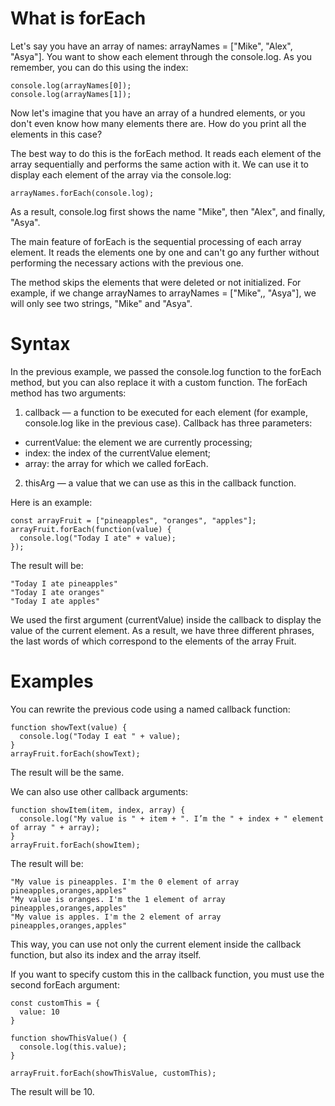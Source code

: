 # What is forEach
Let's say you have an array of names: arrayNames = ["Mike", "Alex", "Asya"]. You want to show each element through the console.log. As you remember, you can do this using the index:
```
console.log(arrayNames[0]);
console.log(arrayNames[1]);
```
Now let's imagine that you have an array of a hundred elements, or you don't even know how many elements there are. How do you print all the elements in this case?

The best way to do this is the forEach method. It reads each element of the array sequentially and performs the same action with it. We can use it to display each element of the array via the console.log:
```
arrayNames.forEach(console.log);
```
As a result, console.log first shows the name "Mike", then "Alex", and finally, "Asya".

The main feature of forEach is the sequential processing of each array element. It reads the elements one by one and can't go any further without performing the necessary actions with the previous one.

The method skips the elements that were deleted or not initialized. For example, if we change arrayNames to arrayNames = ["Mike",, "Asya"], we will only see two strings, "Mike" and "Asya".

# Syntax
In the previous example, we passed the console.log function to the forEach method, but you can also replace it with a custom function. The forEach method has two arguments:

1. callback — a function to be executed for each element (for example, console.log like in the previous case). Callback has three parameters:

- currentValue: the element we are currently processing;
- index: the index of the currentValue element;
- array: the array for which we called forEach.
2. thisArg — a value that we can use as this in the callback function.

Here is an example:
```
const arrayFruit = ["pineapples", "oranges", "apples"];
arrayFruit.forEach(function(value) {
  console.log("Today I ate" + value);
});
```
The result will be:
```
"Today I ate pineapples"
"Today I ate oranges"
"Today I ate apples"
```
We used the first argument (currentValue) inside the callback to display the value of the current element. As a result, we have three different phrases, the last words of which correspond to the elements of the array Fruit.

# Examples
You can rewrite the previous code using a named callback function:
```
function showText(value) {
  console.log("Today I eat " + value);
}
arrayFruit.forEach(showText);
```
The result will be the same.

We can also use other callback arguments:
```
function showItem(item, index, array) {
  console.log("My value is " + item + ". I’m the " + index + " element of array " + array);
}
arrayFruit.forEach(showItem);
```
The result will be:
```
"My value is pineapples. I'm the 0 element of array pineapples,oranges,apples"
"My value is oranges. I'm the 1 element of array pineapples,oranges,apples"
"My value is apples. I'm the 2 element of array pineapples,oranges,apples"
```
This way, you can use not only the current element inside the callback function, but also its index and the array itself.

If you want to specify custom this in the callback function, you must use the second forEach argument:
```
const customThis = {
  value: 10
}

function showThisValue() {
  console.log(this.value);
}

arrayFruit.forEach(showThisValue, customThis);
```
The result will be 10.
